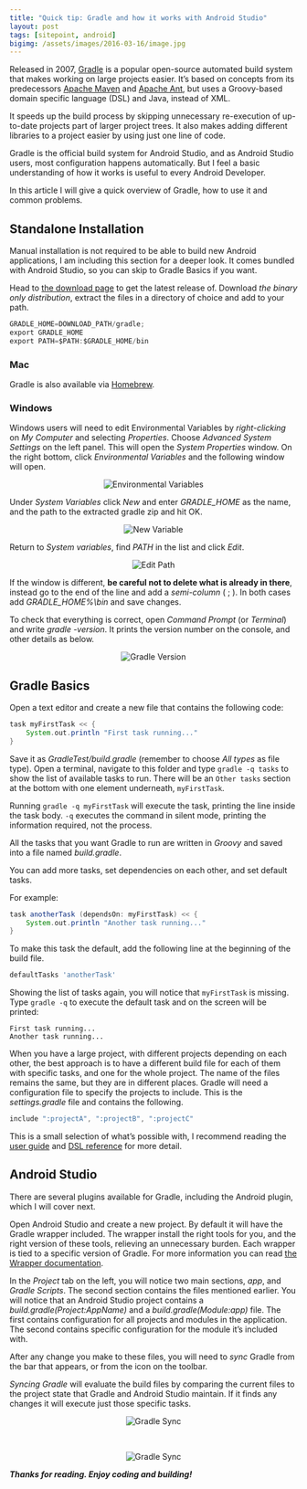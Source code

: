 ```yaml
---
title: "Quick tip: Gradle and how it works with Android Studio"
layout: post
tags: [sitepoint, android]
bigimg: /assets/images/2016-03-16/image.jpg
---
```


Released in 2007, [Gradle](http://gradle.org/) is a popular open-source automated build system that makes working on large projects easier. It’s based on concepts from its predecessors [Apache Maven](https://maven.apache.org/) and [Apache Ant](http://ant.apache.org/), but uses a Groovy-based domain specific language (DSL) and Java, instead of XML.

It speeds up the build process by skipping unnecessary re-execution of up-to-date projects part of larger project trees. It also makes adding different libraries to a project easier by using just one line of code.

Gradle is the official build system for Android Studio, and as Android Studio users, most configuration happens automatically. But I feel a basic understanding of how it works is useful to every Android Developer.

In this article I will give a quick overview of Gradle, how to use it and common problems.

## Standalone Installation

Manual installation is not required to be able to build new Android applications, I am including this section for a deeper look. It comes bundled with Android Studio, so you can skip to Gradle Basics if you want.

Head to [the download page](http://gradle.org/gradle-download/) to get the latest release of. Download *the binary only distribution*, extract the files in a directory of choice and add to your path.

```gradle
GRADLE_HOME=DOWNLOAD_PATH/gradle;
export GRADLE_HOME
export PATH=$PATH:$GRADLE_HOME/bin
```

### Mac

Gradle is also available via [Homebrew](http://brew.sh/).

### Windows
Windows users will need to edit Environmental Variables by *right-clicking* on *My Computer* and selecting *Properties*. Choose *Advanced System Settings* on the left panel. This will open the *System Properties* window. On the right bottom, click *Environmental Variables* and the following window will open.

<span style="display:block;text-align:center">![Environmental Variables](/assets/images/2016-03-16/145808548103-EnvironmentalVariables.png)</span>

Under *System Variables* click *New* and enter *GRADLE_HOME* as the name, and the path to the extracted gradle zip and hit OK.

<span style="display:block;text-align:center">![New Variable](/assets/images/2016-03-16/145808548604-EnvironmentalVariables.png)</span>

Return to *System variables*, find *PATH* in the list and click *Edit*.

<span style="display:block;text-align:center">![Edit Path](/assets/images/2016-03-16/145808549005-EditPath.png)</span>

If the window is different, **be careful not to delete what is already in there**, instead go to the end of the line and add a *semi-column* ( ; ). In both cases add *GRADLE_HOME%\bin* and save changes.

To check that everything is correct, open *Command Prompt* (or *Terminal*) and write *gradle -version*. It prints the version number on the console, and other details as below.

<span style="display:block;text-align:center">![Gradle Version](/assets/images/2016-03-16/145808549606-GradleVersion.png)</span>

## Gradle Basics

Open a text editor and create a new file that contains the following code:

```gradle
task myFirstTask << {
    System.out.println "First task running..."
}
```

Save it as *GradleTest/build.gradle* (remember to choose *All types* as file type). Open a terminal, navigate to this folder and type `gradle -q tasks` to show the list of available tasks to run. There will be an `Other tasks` section at the bottom with one element underneath, `myFirstTask`.

Running `gradle -q myFirstTask` will execute the task, printing the line inside the task body. `-q` executes the command in silent mode, printing the information required, not the process.

All the tasks that you want Gradle to run are written in *Groovy* and saved into a file named *build.gradle*.

You can add more tasks, set dependencies on each other, and set default tasks.

For example:

```gradle
task anotherTask (dependsOn: myFirstTask) << {
    System.out.println "Another task running..."
}
```

To make this task the default, add the following line at the beginning of the build file.

```gradle
defaultTasks 'anotherTask'
```

Showing the list of tasks again, you will notice that `myFirstTask` is missing. Type `gradle -q` to execute the default task and on the screen will be printed:

```
First task running...
Another task running...
```

When you have a large project, with different projects depending on each other, the best approach is to have a different build file for each of them with specific tasks, and one for the whole project. The name of the files remains the same, but they are in different places. Gradle will need a configuration file to specify the projects to include. This is the *settings.gradle* file and contains the following.

```gradle
include ":projectA", ":projectB", ":projectC"
```

This is a small selection of what’s possible with, I recommend reading the [user guide](https://docs.gradle.org/current/userguide/userguide.html) and [DSL reference](https://docs.gradle.org/current/dsl/) for more detail.

## Android Studio

There are several plugins available for Gradle, including the Android plugin, which I will cover next.

Open Android Studio and create a new project. By default it will have the Gradle wrapper included. The wrapper install the right tools for you, and the right version of these tools, relieving an unnecessary burden. Each wrapper is tied to a specific version of Gradle. For more information you can read [the Wrapper documentation](https://docs.gradle.org/current/userguide/gradle_wrapper.html).

In the *Project* tab on the left, you will notice two main sections, *app*, and *Gradle Scripts*. The second section contains the files mentioned earlier. You will notice that an Android Studio project contains a *build.gradle(Project:AppName)* and a *build.gradle(Module:app)* file. The first contains configuration for all projects and modules in the application. The second contains specific configuration for the module it’s included with.

After any change you make to these files, you will need to *sync* Gradle from the bar that appears, or from the icon on the toolbar.

*Syncing Gradle* will evaluate the build files by comparing the current files to the project state that Gradle and Android Studio maintain. If it finds any changes it will execute just those specific tasks.

<span style="display:block;text-align:center">![Gradle Sync](/assets/images/2016-03-16/145808554214-Sync.png)</span>

<br/>

<span style="display:block;text-align:center">![Gradle Sync](/assets/images/2016-03-16/145808554715-Syncbutton.png)</span>

***Thanks for reading. Enjoy coding and building!***